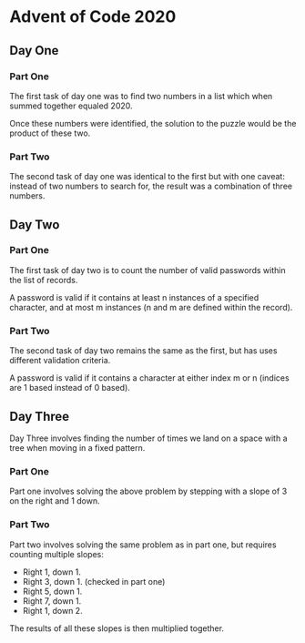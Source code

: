 # Advent of Code 2020

## Day One

### Part One

The first task of day one was to find two numbers in a list which when summed together equaled 2020.

Once these numbers were identified, the solution to the puzzle would be the product of these two.

### Part Two

The second task of day one was identical to the first but with one caveat: instead of two numbers to search for, the result was a combination of three numbers.

## Day Two

### Part One

The first task of day two is to count the number of valid passwords within the list of records.

A password is valid if it contains at least n instances of a specified character, and at most m instances (n and m are defined within the record).

### Part Two

The second task of day two remains the same as the first, but has uses different validation criteria.

A password is valid if it contains a character at either index m or n (indices are 1 based instead of 0 based).

## Day Three

Day Three involves finding the number of times we land on a space with a tree when moving in a fixed pattern.

### Part One

Part one involves solving the above problem by stepping with a slope of 3 on the right and 1 down.

### Part Two

Part two involves solving the same problem as in part one, but requires counting multiple slopes:

- Right 1, down 1.
- Right 3, down 1. (checked in part one)
- Right 5, down 1.
- Right 7, down 1.
- Right 1, down 2.

The results of all these slopes is then multiplied together.